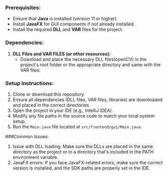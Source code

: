 
### Prerequisites:
- Ensure that **Java** is installed (version 11 or higher).
- Install **JavaFX** for GUI components if not already installed.
- Install the required **DLL** and **VAR** files for the project.

### Dependencies:
1. **DLL Files and VAR FILES (or other resources):**
   - Download and place the necessary DLL files(openCV) in the project's root folder or the appropriate directory and same with the VAR files:

### Setup Instructions:
1. Clone or download this repository.
2. Ensure all dependencies (DLL files, VAR files, libraries) are downloaded and placed in the correct directories.
3. Open the project in your IDE (e.g., IntelliJ IDEA).
4. Modify any file paths in the source code to match your local system setup.
5. Run the `Main.java` file located at `src/frontend/gui/Main.java`.

###Common Issues:
1. Issue with DLL loading: Make sure the DLLs are placed in the same directory as the project or in a directory that's included in the PATH environment variable.
2. JavaFX errors: If you face JavaFX-related errors, make sure the correct version is installed, and the SDK paths are properly set in the IDE.